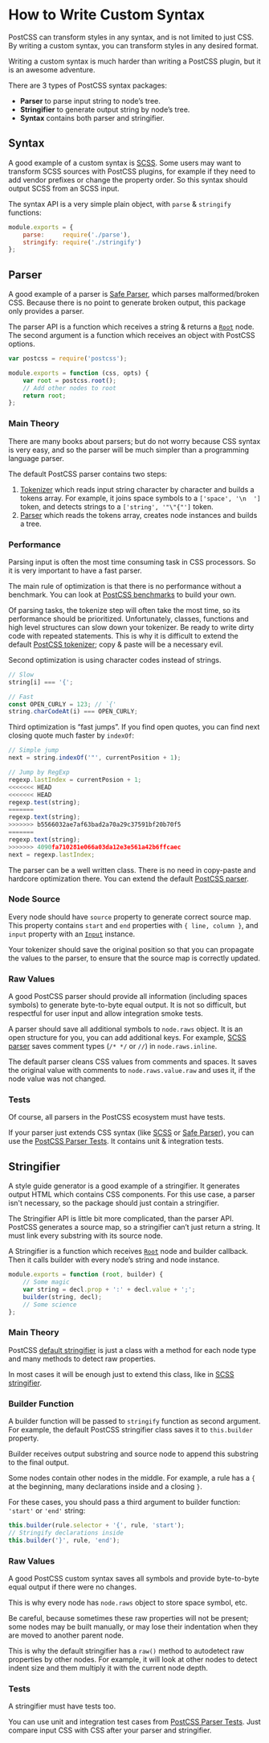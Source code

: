 # How to Write Custom Syntax

PostCSS can transform styles in any syntax, and is not limited to just CSS.
By writing a custom syntax, you can transform styles in any desired format.

Writing a custom syntax is much harder than writing a PostCSS plugin, but
it is an awesome adventure.

There are 3 types of PostCSS syntax packages:

* **Parser** to parse input string to node’s tree.
* **Stringifier** to generate output string by node’s tree.
* **Syntax** contains both parser and stringifier.

## Syntax

A good example of a custom syntax is [SCSS]. Some users may want to transform
SCSS sources with PostCSS plugins, for example if they need to add vendor
prefixes or change the property order. So this syntax should output SCSS from
an SCSS input.

The syntax API is a very simple plain object, with `parse` & `stringify`
functions:

```js
module.exports = {
    parse:     require('./parse'),
    stringify: require('./stringify')
};
```

[SCSS]: https://github.com/postcss/postcss-scss

## Parser

A good example of a parser is [Safe Parser], which parses malformed/broken CSS.
Because there is no point to generate broken output, this package only provides
a parser.

The parser API is a function which receives a string & returns a [`Root`] node.
The second argument is a function which receives an object with PostCSS options.

```js
var postcss = require('postcss');

module.exports = function (css, opts) {
    var root = postcss.root();
    // Add other nodes to root
    return root;
};
```

[Safe Parser]: https://github.com/postcss/postcss-safe-parser
[`Root`]:      http://api.postcss.org/Root.html

### Main Theory

There are many books about parsers; but do not worry because CSS syntax is
very easy, and so the parser will be much simpler than a programming language
parser.

The default PostCSS parser contains two steps:

1. [Tokenizer] which reads input string character by character and builds a
  tokens array. For example, it joins space symbols to a `['space', '\n  ']`
  token, and detects strings to a `['string', '"\"{"']` token.
2. [Parser] which reads the tokens array, creates node instances and
  builds a tree.

[Tokenizer]: https://github.com/postcss/postcss/blob/master/lib/tokenize.es6
[Parser]:    https://github.com/postcss/postcss/blob/master/lib/parser.es6

### Performance

Parsing input is often the most time consuming task in CSS processors. So it
is very important to have a fast parser.

The main rule of optimization is that there is no performance without a
benchmark. You can look at [PostCSS benchmarks] to build your own.

Of parsing tasks, the tokenize step will often take the most time, so its
performance should be prioritized. Unfortunately, classes, functions and
high level structures can slow down your tokenizer. Be ready to write dirty
code with repeated statements. This is why it is difficult to extend the
default [PostCSS tokenizer]; copy & paste will be a necessary evil.

Second optimization is using character codes instead of strings.

```js
// Slow
string[i] === '{';

// Fast
const OPEN_CURLY = 123; // `{'
string.charCodeAt(i) === OPEN_CURLY;
```

Third optimization is “fast jumps”. If you find open quotes, you can find
next closing quote much faster by `indexOf`:

```js
// Simple jump
next = string.indexOf('"', currentPosition + 1);

// Jump by RegExp
regexp.lastIndex = currentPosion + 1;
<<<<<<< HEAD
<<<<<<< HEAD
regexp.test(string);
=======
regexp.text(string);
>>>>>>> b5566032ae7af63bad2a70a29c37591bf20b70f5
=======
regexp.text(string);
>>>>>>> 4090fa710281e066a03da12e3e561a42b6ffcaec
next = regexp.lastIndex;
```

The parser can be a well written class. There is no need in copy-paste and
hardcore optimization there. You can extend the default [PostCSS parser].

[PostCSS benchmarks]: https://github.com/postcss/benchmark
[PostCSS tokenizer]:  https://github.com/postcss/postcss/blob/master/lib/tokenize.es6
[PostCSS parser]:     https://github.com/postcss/postcss/blob/master/lib/parser.es6

### Node Source

Every node should have `source` property to generate correct source map.
This property contains `start` and `end` properties with `{ line, column }`,
and `input` property with an [`Input`] instance.

Your tokenizer should save the original position so that you can propagate
the values to the parser, to ensure that the source map is correctly updated.

[`Input`]: https://github.com/postcss/postcss/blob/master/lib/input.es6

### Raw Values

A good PostCSS parser should provide all information (including spaces symbols)
to generate byte-to-byte equal output. It is not so difficult, but respectful
for user input and allow integration smoke tests.

A parser should save all additional symbols to `node.raws` object.
It is an open structure for you, you can add additional keys.
For example, [SCSS parser] saves comment types (`/* */` or `//`)
in `node.raws.inline`.

The default parser cleans CSS values from comments and spaces.
It saves the original value with comments to `node.raws.value.raw` and uses it,
if the node value was not changed.

[SCSS parser]: https://github.com/postcss/postcss-scss

### Tests

Of course, all parsers in the PostCSS ecosystem must have tests.

If your parser just extends CSS syntax (like [SCSS] or [Safe Parser]),
you can use the [PostCSS Parser Tests]. It contains unit & integration tests.

[PostCSS Parser Tests]: https://github.com/postcss/postcss-parser-tests

## Stringifier

A style guide generator is a good example of a stringifier. It generates output
HTML which contains CSS components. For this use case, a parser isn't necessary,
so the package should just contain a stringifier.

The Stringifier API is little bit more complicated, than the parser API.
PostCSS generates a source map, so a stringifier can’t just return a string.
It must link every substring with its source node.

A Stringifier is a function which receives [`Root`] node and builder callback.
Then it calls builder with every node’s string and node instance.

```js
module.exports = function (root, builder) {
    // Some magic
    var string = decl.prop + ':' + decl.value + ';';
    builder(string, decl);
    // Some science
};
```

### Main Theory

PostCSS [default stringifier] is just a class with a method for each node type
and many methods to detect raw properties.

In most cases it will be enough just to extend this class,
like in [SCSS stringifier].

[default stringifier]: https://github.com/postcss/postcss/blob/master/lib/stringifier.es6
[SCSS stringifier]:    https://github.com/postcss/postcss-scss/blob/master/lib/scss-stringifier.es6

### Builder Function

A builder function will be passed to `stringify` function as second argument.
For example, the default PostCSS stringifier class saves it
to `this.builder` property.

Builder receives output substring and source node to append this substring
to the final output.

Some nodes contain other nodes in the middle. For example, a rule has a `{`
at the beginning, many declarations inside and a closing `}`.

For these cases, you should pass a third argument to builder function:
`'start'` or `'end'` string:

```js
this.builder(rule.selector + '{', rule, 'start');
// Stringify declarations inside
this.builder('}', rule, 'end');
```

### Raw Values

A good PostCSS custom syntax saves all symbols and provide byte-to-byte equal
output if there were no changes.

This is why every node has `node.raws` object to store space symbol, etc.

Be careful, because sometimes these raw properties will not be present; some
nodes may be built manually, or may lose their indentation when they are moved
to another parent node.

This is why the default stringifier has a `raw()` method to autodetect raw
properties by other nodes. For example, it will look at other nodes to detect
indent size and them multiply it with the current node depth.

### Tests

A stringifier must have tests too.

You can use unit and integration test cases from [PostCSS Parser Tests].
Just compare input CSS with CSS after your parser and stringifier.

[PostCSS Parser Tests]: https://github.com/postcss/postcss-parser-tests
